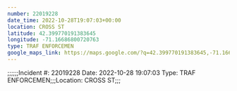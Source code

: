 ```yaml
---
number: 22019228
date_time: 2022-10-28T19:07:03+00:00
location: CROSS ST
latitude: 42.399770191383645
longitude: -71.16686800720763
type: TRAF ENFORCEMEN
google_maps_link: https://maps.google.com/?q=42.399770191383645,-71.16686800720763
---
```


;;;;;;Incident #: 22019228  Date: 2022-10-28 19:07:03   Type: TRAF ENFORCEMEN;;;Location: CROSS ST;;;
